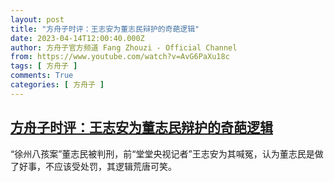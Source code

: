 ```yaml
---
layout: post
title: "方舟子时评：王志安为董志民辩护的奇葩逻辑"
date: 2023-04-14T12:00:40.000Z
author: 方舟子官方频道 Fang Zhouzi - Official Channel
from: https://www.youtube.com/watch?v=AvG6PaXu18c
tags: [ 方舟子 ]
comments: True
categories: [ 方舟子 ]
---
```

<!--1681473640000-->
[方舟子时评：王志安为董志民辩护的奇葩逻辑](https://www.youtube.com/watch?v=AvG6PaXu18c)
------

<div>
“徐州八孩案”董志民被判刑，前“堂堂央视记者”王志安为其喊冤，认为董志民是做了好事，不应该受处罚，其逻辑荒唐可笑。
</div>
